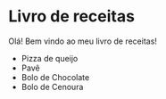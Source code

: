 # Livro de receitas

Olá! Bem vindo ao meu livro de receitas!
 - Pizza de queijo
 - Pavê
 - Bolo de Chocolate
 - Bolo de Cenoura

